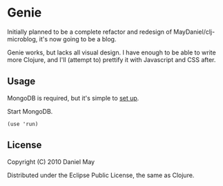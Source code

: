 # Genie

Initially planned to be a complete refactor and redesign of
MayDaniel/clj-microblog, it's now going to be a blog.

Genie works, but lacks all visual design. I have enough to be able to
write more Clojure, and I'll (attempt to) prettify it with Javascript
and CSS after.

## Usage

MongoDB is required, but it's simple to [set up](http://www.mongodb.org/display/DOCS/Quickstart).

Start MongoDB.

    (use 'run)

## License

Copyright (C) 2010 Daniel May

Distributed under the Eclipse Public License, the same as Clojure.
